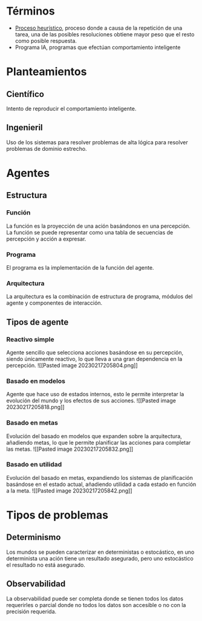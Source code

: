 # Términos
- [Proceso heurístico](https://en.wikipedia.org/wiki/Heuristic-systematic_model_of_information_processing), proceso donde a causa de la repetición de una tarea, una de las posibles resoluciones obtiene mayor peso que el resto como posible respuesta.
- Programa IA, programas que efectúan comportamiento inteligente
# Planteamientos
## Científico
Intento de reproducir el comportamiento inteligente.
## Ingenieril
Uso de los sistemas para resolver problemas de alta lógica para resolver problemas de dominio estrecho.
# Agentes
## Estructura
### Función
La función es la proyección de una ación basándonos en una percepción. La función se puede representar como una tabla de secuencias de percepción y acción a expresar.
### Programa
El programa es la implementación de la función del agente.
### Arquitectura
La arquitectura es la combinación de estructura de programa, módulos del agente y componentes de interacción.
## Tipos de agente
### Reactivo simple
Agente sencillo que selecciona acciones basándose en su percepción, siendo únicamente reactivo, lo que lleva a una gran dependencia en la percepción.
![[Pasted image 20230217205804.png]]
### Basado en modelos
Agente que hace uso de estados internos, esto le permite interpretar la evolución del mundo y los efectos de sus acciones.
![[Pasted image 20230217205818.png]]
### Basado en metas
Evolución del basado en modelos que expanden sobre la arquitectura, añadiendo metas, lo que le permite planificar las acciones para completar las metas.
![[Pasted image 20230217205832.png]]
### Basado en utilidad
Evolución del basado en metas, expandiendo los sistemas de planificación basándose en el estado actual, añadiendo utilidad a cada estado en función a la meta.
![[Pasted image 20230217205842.png]]
# Tipos de problemas
## Determinismo
Los mundos se pueden caracterizar en deterministas o estocástico, en uno determinista una ación tiene un resultado asegurado, pero uno estocástico el resultado no está asegurado.
## Observabilidad
La observabilidad puede ser completa donde se tienen todos los datos requerirles o parcial donde no todos los datos son accesible o no con la precisión requerida.